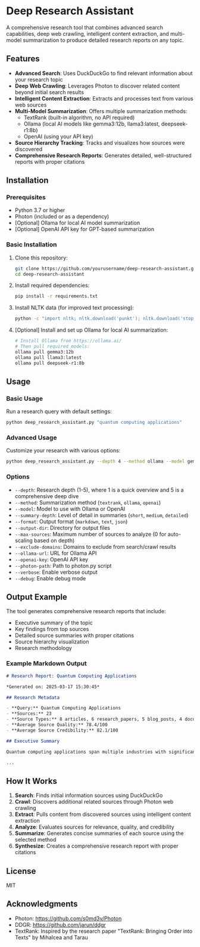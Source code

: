 # Deep Research Assistant

A comprehensive research tool that combines advanced search capabilities, deep web crawling, intelligent content extraction, and multi-model summarization to produce detailed research reports on any topic.

## Features

- **Advanced Search**: Uses DuckDuckGo to find relevant information about your research topic
- **Deep Web Crawling**: Leverages Photon to discover related content beyond initial search results
- **Intelligent Content Extraction**: Extracts and processes text from various web sources
- **Multi-Model Summarization**: Offers multiple summarization methods:
  - TextRank (built-in algorithm, no API required)
  - Ollama (local AI models like gemma3:12b, llama3:latest, deepseek-r1:8b)
  - OpenAI (using your API key)
- **Source Hierarchy Tracking**: Tracks and visualizes how sources were discovered
- **Comprehensive Research Reports**: Generates detailed, well-structured reports with proper citations

## Installation

### Prerequisites

- Python 3.7 or higher
- Photon (included or as a dependency)
- [Optional] Ollama for local AI model summarization
- [Optional] OpenAI API key for GPT-based summarization

### Basic Installation

1. Clone this repository:
   ```bash
   git clone https://github.com/yourusername/deep-research-assistant.git
   cd deep-research-assistant
   ```

2. Install required dependencies:
   ```bash
   pip install -r requirements.txt
   ```

3. Install NLTK data (for improved text processing):
   ```bash
   python -c "import nltk; nltk.download('punkt'); nltk.download('stopwords'); nltk.download('averaged_perceptron_tagger')"
   ```

4. [Optional] Install and set up Ollama for local AI summarization:
   ```bash
   # Install Ollama from https://ollama.ai/
   # Then pull required models:
   ollama pull gemma3:12b
   ollama pull llama3:latest
   ollama pull deepseek-r1:8b
   ```

## Usage

### Basic Usage

Run a research query with default settings:

```bash
python deep_research_assistant.py "quantum computing applications"
```

### Advanced Usage

Customize your research with various options:

```bash
python deep_research_assistant.py --depth 4 --method ollama --model gemma3:12b --summary-depth detailed "artificial intelligence ethics"
```

### Options

- `--depth`: Research depth (1-5), where 1 is a quick overview and 5 is a comprehensive deep dive
- `--method`: Summarization method (`textrank`, `ollama`, `openai`)
- `--model`: Model to use with Ollama or OpenAI
- `--summary-depth`: Level of detail in summaries (`short`, `medium`, `detailed`)
- `--format`: Output format (`markdown`, `text`, `json`)
- `--output-dir`: Directory for output files
- `--max-sources`: Maximum number of sources to analyze (0 for auto-scaling based on depth)
- `--exclude-domains`: Domains to exclude from search/crawl results
- `--ollama-url`: URL for Ollama API
- `--openai-key`: OpenAI API key
- `--photon-path`: Path to photon.py script
- `--verbose`: Enable verbose output
- `--debug`: Enable debug mode

## Output Example

The tool generates comprehensive research reports that include:

- Executive summary of the topic
- Key findings from top sources
- Detailed source summaries with proper citations
- Source hierarchy visualization
- Research methodology

### Example Markdown Output

```markdown
# Research Report: Quantum Computing Applications

*Generated on: 2025-03-17 15:30:45*

## Research Metadata

- **Query:** Quantum Computing Applications
- **Sources:** 23
- **Source Types:** 8 articles, 6 research_papers, 5 blog_posts, 4 documentation
- **Average Source Quality:** 78.4/100
- **Average Source Credibility:** 82.1/100

## Executive Summary

Quantum computing applications span multiple industries with significant potential for transformative impact. Finance applications include portfolio optimization, risk analysis, and fraud detection that can process complex scenarios exponentially faster than classical computers. In healthcare, quantum computing enables faster drug discovery through molecular modeling and more accurate genomic analysis. Machine learning benefits from quantum algorithms like quantum neural networks and quantum support vector machines, potentially solving problems currently intractable for classical systems. Materials science applications involve simulating quantum systems to develop new materials with desirable properties. However, most quantum computing applications remain theoretical or early-stage due to hardware limitations and error rates in current quantum processors [S3, S7, S12]. Experts project commercially viable quantum advantage in specific domains within 3-5 years, with more general applications emerging over the next decade [S1].

...
```

## How It Works

1. **Search**: Finds initial information sources using DuckDuckGo
2. **Crawl**: Discovers additional related sources through Photon web crawling
3. **Extract**: Pulls content from discovered sources using intelligent content extraction
4. **Analyze**: Evaluates sources for relevance, quality, and credibility
5. **Summarize**: Generates concise summaries of each source using the selected method
6. **Synthesize**: Creates a comprehensive research report with proper citations

## License

MIT

## Acknowledgments

- Photon: https://github.com/s0md3v/Photon
- DDGR: https://github.com/jarun/ddgr
- TextRank: Inspired by the research paper "TextRank: Bringing Order into Texts" by Mihalcea and Tarau
